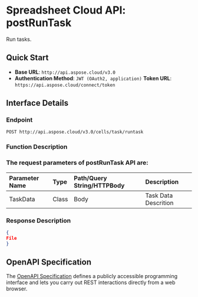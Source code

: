 
# **Spreadsheet Cloud API: postRunTask**

Run tasks. 


## **Quick Start**

- **Base URL**: `http://api.aspose.cloud/v3.0`
- **Authentication Method**: `JWT (OAuth2, application)`  **Token URL**: `https://api.aspose.cloud/connect/token`
## **Interface Details**

### **Endpoint** 

```
POST http://api.aspose.cloud/v3.0/cells/task/runtask
```
### **Function Description**

### The request parameters of **postRunTask** API are: 

| Parameter Name | Type | Path/Query String/HTTPBody | Description | 
| :- | :- | :- |:- | 
|TaskData|Class|Body|Task Data Descrition|

### **Response Description**
```json
{
File
}
```


## OpenAPI Specification

The [OpenAPI Specification](https://reference.aspose.cloud/cells/#/TaskController/PostRunTask) defines a publicly accessible programming interface and lets you carry out REST interactions directly from a web browser.
